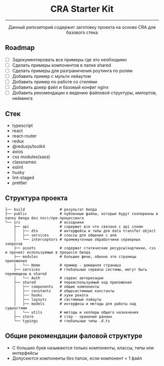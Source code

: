 <h1 style="text-align: center">
CRA Starter Kit
</h1>

---

<p style="text-align: center">Данный репозиторий содержит заготовку
проекта на основе CRA для базового стека</p>



## Roadmap
- [ ] Задокументировать все примеры где это необходимо
- [ ] Сделать примеры компонентов в папке shared
- [ ] Сделать примеры для разграничения роутинга по ролям
- [ ] Добавить пример с мульти лейаутом
- [ ] Добавить пример по работе со стилями
- [ ] Добавить докер файл и базовый конфиг nginx
- [ ] Добавить рекомендации к ведению файловой структуры, импортов, нейминга

## Cтек
- typescript
- react
- react-router
- redux
- @reduxjs/toolkit
- axios
- css modules(sass)
- classnames
- eslint
- husky
- lint-staged
- prettier

## Структура проекта
```
├── build                # результат билда
├── public               # публичные файлы, которые будут скопирваны в папку билда без пост/пре-процессинга
└── src                  # исходники
    ├── api              # содержит все что связано с api слоем
    │   ├── dto          # интерфейсы и типы для data transfer object
    │   ├── services     # слассы для общения с апи
    │   └── interceptors # промежуточные обработчики серверных запросов
    ├── assets           # содержат статические ресурсы(картинки, css и прочее) используемые в процессе билда
    ├── modules          # большие фичи, обычно это страницы приложения
    │   └── Home         # пример - домашняя страница
    ├── services         # глобальные сервисы системы, могут быть перемещены в shared
    │   └── Auth         # сервис авторизации
    ├── shared           # переиспользуемый код приложения
    │   ├── components   # общие компоненты
    │   ├── constants    # общесистемные константы
    │   ├── hooks        # хуки реката
    │   ├── layouts      # системные лэйауты
    │   ├── models       # интерфесы и методы для работы над сущностями
    │   └── utils        # методы и хелперы общего назначения
    ├── store            # стор - хранение данных
    └── typings          # глобальные типы .d.ts
```

## Общие рекомендации фаловой структуре
- С больших букв называются только компоненты, классы, типы или интерфейсы
- Допускются компоненты без папок, если компонент = 1 файл

